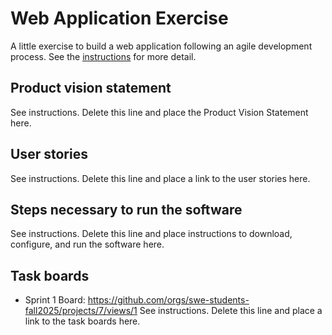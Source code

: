 # Web Application Exercise

A little exercise to build a web application following an agile development process. See the [instructions](instructions.md) for more detail.

## Product vision statement

See instructions. Delete this line and place the Product Vision Statement here.

## User stories

See instructions. Delete this line and place a link to the user stories here.

## Steps necessary to run the software

See instructions. Delete this line and place instructions to download, configure, and run the software here.

## Task boards
- Sprint 1 Board: https://github.com/orgs/swe-students-fall2025/projects/7/views/1
See instructions. Delete this line and place a link to the task boards here.
